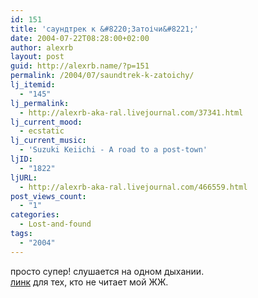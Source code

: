 ```yaml
---
id: 151
title: 'саундтрек к &#8220;Затоічи&#8221;'
date: 2004-07-22T08:28:00+02:00
author: alexrb
layout: post
guid: http://alexrb.name/?p=151
permalink: /2004/07/saundtrek-k-zatoichy/
lj_itemid:
  - "145"
lj_permalink:
  - http://alexrb-aka-ral.livejournal.com/37341.html
lj_current_mood:
  - ecstatic
lj_current_music:
  - 'Suzuki Keiichi - A road to a post-town'
ljID:
  - "1822"
ljURL:
  - http://alexrb-aka-ral.livejournal.com/466559.html
post_views_count:
  - "1"
categories:
  - Lost-and-found
tags:
  - "2004"
---
```

просто супер! слушается на одном дыхании.  
<a href="http://www.zatoichi.ru/music.asp" target="_blank">линк</a> для тех, кто не читает мой ЖЖ.